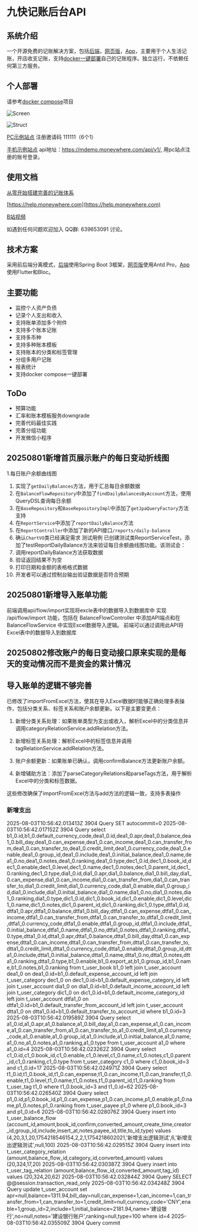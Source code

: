 # 九快记账后台API


## 系统介绍

一个开源免费的记账解决方案，包括[后端](https://github.com/getmoneynote/moneynote-api)，[网页版](https://github.com/getmoneynote/moneywhere-user-fe)，[App](https://github.com/getmoneynote/moneywhere_user_flutter)，主要用于个人生活记账，开店收支记账，支持[docker一键部署](https://github.com/getmoneynote/docker-compose-moneywhere)自己的记账程序。独立运行，不依赖任何第三方服务。

## 个人部署
请参考[docker compose](https://github.com/getmoneynote/docker-compose-moneywhere)项目

![Screen](https://raw.githubusercontent.com/getmoneynote/moneynote-api/main/screencapture.png "Screen Shot")


![Struct](https://raw.githubusercontent.com/getmoneynote/docker-compose-moneywhere/main/struct.png "Struct")

[PC示例站点](https://demo.moneywhere.com)  注册邀请码 111111（6个1）

[手机示例站点](https://mdemo.moneywhere.com)   api地址：https://mdemo.moneywhere.com/api/v1/, 用pc站点注册的账号登录。

## 使用文档
[从零开始搭建完善的记账体系](https://sspai.com/post/58025)

[https://help.moneywhere.com](https://help.moneywhere.com)

[B站视频](https://www.bilibili.com/video/BV1vz4y1i7dz)

如遇到任何问题欢迎加入 QQ群: 639653091 讨论。

## 技术方案
采用前后端分离模式，[后端](https://github.com/getmoneynote/moneynote-api)使用Spring Boot 3框架，[网页版](https://github.com/getmoneynote/moneywhere-user-fe)使用Antd Pro，[App](https://github.com/getmoneynote/moneywhere_user_flutter)使用Flutter和Bloc。

## 主要功能

- 监控个人资产负债
- 记录个人支出和收入
- 支持账单添加多个附件
- 支持多个账本记账
- 支持多币种
- 支持多种账本模板
- 支持账本的分类和标签管理
- 分组多用户记账
- 报表统计
- 支持docker compose一键部署

## ToDo
- 预算功能
- 汇率和账本模板服务downgrade
- 完善代码最佳实践
- 完善分组功能
- 开发微信小程序


## 20250801新增首页展示账户的每日变动折线图
1.每日账户余额曲线图
1. 实现了`getDailyBalances`方法，用于汇总每日余额数据
2. 在`BalanceFlowRepository`中添加了`findDailyBalancesByAccount`方法，使用QueryDSL查询每日余额
3. 在`BaseRepository`和`BaseRepositoryImpl`中添加了`getJpaQueryFactory`方法支持
4. 在`ReportService`中添加了`reportDailyBalance`方法
5. 在`ReportController`中添加了新的API接口`/reports/daily-balance`
6. 确认`ChartVO`类已经满足需求
测试用例
已创建测试类ReportServiceTest，添加了testReportDailyBalance方法来验证每日余额曲线图功能。该测试会：
1. 调用reportDailyBalance方法获取数据
2. 验证返回结果不为空
3. 打印日期和金额的表格格式数据
4. 开发者可以通过控制台输出验证数据是否符合预期

## 20250801新增导入账单功能
前端调用api/flow/import实现将excle表中的数据导入到数据库中
实现 /api/flow/import 功能，包括在 BalanceFlowController 中添加API端点和在 BalanceFlowService 中实现Excel数据导入逻辑。
前端可以通过调用此API将Excel表中的数据导入到数据库

## 20250802修改账户的每日变动接口原来实现的是每天的变动情况而不是资金的累计情况

## 导入账单的逻辑不够完善


已修改了importFromExcel方法，使其在导入Excel数据时能够正确处理多表操作，包括分类关系、标签关系和账户余额更新。以下是主要变更点：

1. 新增分类关系处理：如果账单类型为支出或收入，解析Excel中的分类信息并调用categoryRelationService.addRelation方法。

2. 新增标签关系处理：解析Excel中的标签信息并调用tagRelationService.addRelation方法。

3. 账户余额更新：如果账单已确认，调用confirmBalance方法更新账户余额。

4. 新增辅助方法：添加了parseCategoryRelations和parseTags方法，用于解析Excel中的分类和标签数据。

这些修改确保了importFromExcel方法与add方法的逻辑一致，支持多表操作

### 新增支出
2025-08-03T10:56:42.013413Z	 3904 Query	SET autocommit=0
2025-08-03T10:56:42.017152Z	 3904 Query	select b1_0.id,b1_0.default_currency_code,dea1_0.id,dea1_0.apr,dea1_0.balance,dea1_0.bill_day,dea1_0.can_expense,dea1_0.can_income,dea1_0.can_transfer_from,dea1_0.can_transfer_to,dea1_0.credit_limit,dea1_0.currency_code,dea1_0.enable,dea1_0.group_id,dea1_0.include,dea1_0.initial_balance,dea1_0.name,dea1_0.no,dea1_0.notes,dea1_0.ranking,dea1_0.type,dec1_0.id,dec1_0.book_id,dec1_0.enable,dec1_0.level,dec1_0.name,dec1_0.notes,dec1_0.parent_id,dec1_0.ranking,dec1_0.type,dia1_0.id,dia1_0.apr,dia1_0.balance,dia1_0.bill_day,dia1_0.can_expense,dia1_0.can_income,dia1_0.can_transfer_from,dia1_0.can_transfer_to,dia1_0.credit_limit,dia1_0.currency_code,dia1_0.enable,dia1_0.group_id,dia1_0.include,dia1_0.initial_balance,dia1_0.name,dia1_0.no,dia1_0.notes,dia1_0.ranking,dia1_0.type,dic1_0.id,dic1_0.book_id,dic1_0.enable,dic1_0.level,dic1_0.name,dic1_0.notes,dic1_0.parent_id,dic1_0.ranking,dic1_0.type,dtfa1_0.id,dtfa1_0.apr,dtfa1_0.balance,dtfa1_0.bill_day,dtfa1_0.can_expense,dtfa1_0.can_income,dtfa1_0.can_transfer_from,dtfa1_0.can_transfer_to,dtfa1_0.credit_limit,dtfa1_0.currency_code,dtfa1_0.enable,dtfa1_0.group_id,dtfa1_0.include,dtfa1_0.initial_balance,dtfa1_0.name,dtfa1_0.no,dtfa1_0.notes,dtfa1_0.ranking,dtfa1_0.type,dtta1_0.id,dtta1_0.apr,dtta1_0.balance,dtta1_0.bill_day,dtta1_0.can_expense,dtta1_0.can_income,dtta1_0.can_transfer_from,dtta1_0.can_transfer_to,dtta1_0.credit_limit,dtta1_0.currency_code,dtta1_0.enable,dtta1_0.group_id,dtta1_0.include,dtta1_0.initial_balance,dtta1_0.name,dtta1_0.no,dtta1_0.notes,dtta1_0.ranking,dtta1_0.type,b1_0.enable,b1_0.export_at,b1_0.group_id,b1_0.name,b1_0.notes,b1_0.ranking from t_user_book b1_0 left join t_user_account dea1_0 on dea1_0.id=b1_0.default_expense_account_id left join t_user_category dec1_0 on dec1_0.id=b1_0.default_expense_category_id left join t_user_account dia1_0 on dia1_0.id=b1_0.default_income_account_id left join t_user_category dic1_0 on dic1_0.id=b1_0.default_income_category_id left join t_user_account dtfa1_0 on dtfa1_0.id=b1_0.default_transfer_from_account_id left join t_user_account dtta1_0 on dtta1_0.id=b1_0.default_transfer_to_account_id where b1_0.id=3
2025-08-03T10:56:42.019589Z	 3904 Query	select a1_0.id,a1_0.apr,a1_0.balance,a1_0.bill_day,a1_0.can_expense,a1_0.can_income,a1_0.can_transfer_from,a1_0.can_transfer_to,a1_0.credit_limit,a1_0.currency_code,a1_0.enable,a1_0.group_id,a1_0.include,a1_0.initial_balance,a1_0.name,a1_0.no,a1_0.notes,a1_0.ranking,a1_0.type from t_user_account a1_0 where a1_0.id=4
2025-08-03T10:56:42.023262Z	 3904 Query	select c1_0.id,c1_0.book_id,c1_0.enable,c1_0.level,c1_0.name,c1_0.notes,c1_0.parent_id,c1_0.ranking,c1_0.type from t_user_category c1_0 where c1_0.book_id=3 and c1_0.id=17
2025-08-03T10:56:42.024971Z	 3904 Query	select t1_0.id,t1_0.book_id,t1_0.can_expense,t1_0.can_income,t1_0.can_transfer,t1_0.enable,t1_0.level,t1_0.name,t1_0.notes,t1_0.parent_id,t1_0.ranking from t_user_tag t1_0 where t1_0.book_id=3 and t1_0.id=62
2025-08-03T10:56:42.026540Z	 3904 Query	select p1_0.id,p1_0.book_id,p1_0.can_expense,p1_0.can_income,p1_0.enable,p1_0.name,p1_0.notes,p1_0.ranking from t_user_payee p1_0 where p1_0.book_id=3 and p1_0.id=6
2025-08-03T10:56:42.028076Z	 3904 Query	insert into t_user_balance_flow (account_id,amount,book_id,confirm,converted_amount,create_time,creator_id,group_id,include,insert_at,notes,payee_id,title,to_id,type) values (4,20,3,1,20,1754218546154,2,2,1,1754218602021,'新增支出逻辑测试',6,'新增支出逻辑测试',null,100)
2025-08-03T10:56:42.029515Z	 3904 Query	insert into t_user_category_relation (amount,balance_flow_id,category_id,converted_amount) values (20,324,17,20)
2025-08-03T10:56:42.030387Z	 3904 Query	insert into t_user_tag_relation (amount,balance_flow_id,converted_amount,tag_id) values (20,324,20,62)
2025-08-03T10:56:42.032844Z	 3904 Query	SELECT @@session.transaction_read_only
2025-08-03T10:56:42.034248Z	 3904 Query	update t_user_account set apr=null,balance=1311.94,bill_day=null,can_expense=1,can_income=1,can_transfer_from=1,can_transfer_to=1,credit_limit=null,currency_code='CNY',enable=1,group_id=2,include=1,initial_balance=2181.94,name='建设银行',no=null,notes='建设银行账户',ranking=null,type=100 where id=4
2025-08-03T10:56:42.035509Z	 3904 Query	commit
